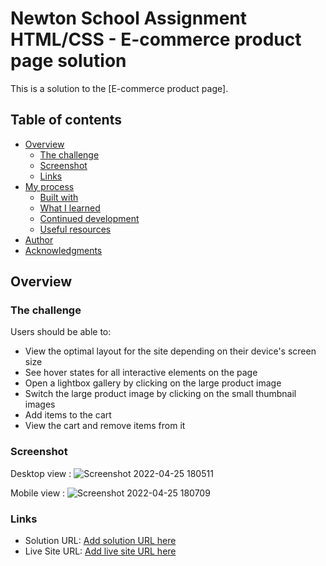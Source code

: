 
# Newton School Assignment HTML/CSS - E-commerce product page solution

This is a solution to the [E-commerce product page].
## Table of contents

- [Overview](#overview)
  - [The challenge](#the-challenge)
  - [Screenshot](#screenshot)
  - [Links](#links)
- [My process](#my-process)
  - [Built with](#built-with)
  - [What I learned](#what-i-learned)
  - [Continued development](#continued-development)
  - [Useful resources](#useful-resources)
- [Author](#author)
- [Acknowledgments](#acknowledgments)

## Overview

### The challenge

Users should be able to:

- View the optimal layout for the site depending on their device's screen size
- See hover states for all interactive elements on the page
- Open a lightbox gallery by clicking on the large product image
- Switch the large product image by clicking on the small thumbnail images
- Add items to the cart
- View the cart and remove items from it

### Screenshot

Desktop view : ![Screenshot 2022-04-25 180511](https://user-images.githubusercontent.com/56772219/165090841-1b9650f5-ca52-4391-867a-b0cbc2fae3a4.png)


Mobile view :
![Screenshot 2022-04-25 180709](https://user-images.githubusercontent.com/56772219/165090890-b476874c-2592-48a5-9aa2-1582650c3c61.png)


### Links

- Solution URL: [Add solution URL here](https://github.com/bharatgl/Html-css-project)
- Live Site URL: [Add live site URL here](https://shoebox-ns.netlify.app/)
